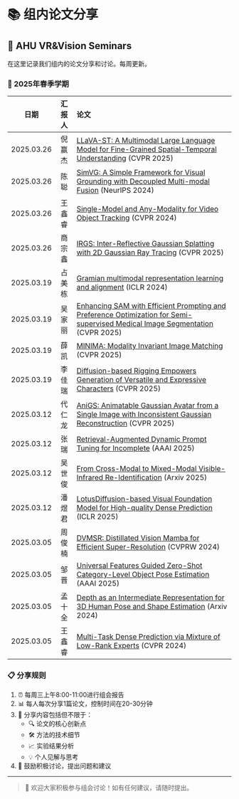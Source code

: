 # 📚 组内论文分享

## 📖 AHU VR&Vision Seminars

在这里记录我们组内的论文分享和讨论。每周更新。

### 🌟 2025年春季学期

| 日期 | 汇报人 | 论文                                                                                                                                                                |
| :---: |:--------------:|:------------------------------------------------------------------------------------------------------------------------------------------------------------------|
| 2025.03.26 | 倪赢杰 | [LLaVA-ST: A Multimodal Large Language Model for Fine-Grained Spatial-Temporal Understanding](https://arxiv.org/abs/2501.08282) (CVPR 2025)                       |
| 2025.03.26 | 陈聪 | [SimVG: A Simple Framework for Visual Grounding with Decoupled Multi-modal Fusion](https://arxiv.org/abs/2409.17531) (NeurIPS 2024)                               |
| 2025.03.26 | 王鑫睿 | [Single-Model and Any-Modality for Video Object Tracking](https://arxiv.org/abs/2311.15851) (CVPR 2024)                                                           |
| 2025.03.26 | 商宗鑫 | [IRGS: Inter-Reflective Gaussian Splatting with 2D Gaussian Ray Tracing](https://arxiv.org/abs/2412.15867) (CVPR 2025)                                            |
| 2025.03.19 | 占美栋 | [Gramian multimodal representation learning and alignment](https://arxiv.org/abs/2412.11959) (ICLR 2024)                                                          |
| 2025.03.19 | 吴家丽 | [Enhancing SAM with Efficient Prompting and Preference Optimization for Semi-supervised Medical Image Segmentation](https://arxiv.org/abs/2503.04639) (CVPR 2025) |
| 2025.03.19 | 薛凯 | [MINIMA: Modality Invariant Image Matching](https://arxiv.org/abs/2412.19412) (CVPR 2025)                                                                         |
| 2025.03.19 | 李佳瑞 | [Diffusion-based Rigging Empowers Generation of Versatile and Expressive Characters](https://arxiv.org/abs/2411.17423) (CVPR 2025)                                |
| 2025.03.12 | 代仁龙 | [AniGS: Animatable Gaussian Avatar from a Single Image with Inconsistent Gaussian Reconstruction](https://arxiv.org/abs/2412.02684) (CVPR 2025)                   |
| 2025.03.12 | 张瑞 | [Retrieval-Augmented Dynamic Prompt Tuning for Incomplete](https://arxiv.org/abs/2501.01120) (AAAI 2025)                                                          |
| 2025.03.12 | 吴世俊 | [From Cross-Modal to Mixed-Modal Visible-Infrared Re-Identification](https://arxiv.org/abs/2501.13307) (Arxiv 2025)                                               |
| 2025.03.12 | 潘煜君 | [LotusDiffusion-based Visual Foundation Model for High-quality Dense Prediction](https://arxiv.org/abs/2409.18124) (ICLR 2025)                                    |
| 2025.03.05 | 周俊楠 | [DVMSR: Distillated Vision Mamba for Efficient Super-Resolution](https://arxiv.org/abs/2405.03008) (CVPRW 2024)                                                   |
| 2025.03.05 | 邹晋 | [Universal Features Guided Zero-Shot Category-Level Object Pose Estimation](https://arxiv.org/abs/2501.02831) (AAAI 2025)                                         |
| 2025.03.05 | 孟十全 | [Depth as an Intermediate Representation for 3D Human Pose and Shape Estimation](https://arxiv.org/abs/2410.04889) (Arxiv 2024)                                   |
| 2025.03.05 | 王鑫睿 | [Multi-Task Dense Prediction via Mixture of Low-Rank Experts](https://arxiv.org/abs/2403.17749) (CVPR 2024)                                                       |


### 📋 分享规则
1. ⏰ 每周三上午8:00-11:00进行组会报告
2. 📊 每人每次分享1篇论文，控制时间在20-30分钟
3. 📝 分享内容包括但不限于：
   - 🔍 论文的核心创新点
   - 🛠️ 方法的技术细节
   - 📈 实验结果分析
   - 💡 个人见解与思考
4. 🤝 鼓励积极讨论，提出问题和建议
---

> 💫 欢迎大家积极参与组会讨论！如有任何建议，请随时提出。
